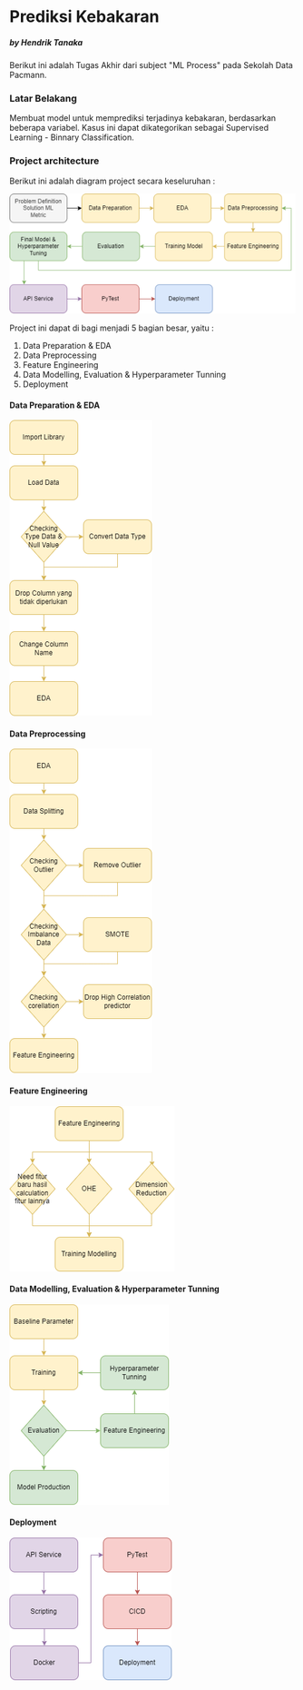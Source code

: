 # Prediksi Kebakaran 
##### by Hendrik Tanaka
  
  
Berikut ini adalah Tugas Akhir dari subject "ML Process" pada Sekolah Data Pacmann.

### Latar Belakang
Membuat model untuk memprediksi terjadinya kebakaran, berdasarkan beberapa variabel. Kasus ini dapat dikategorikan sebagai Supervised Learning - Binnary Classification.

### Project architecture
Berikut ini adalah diagram project secara keseluruhan :  

![alt text](https://github.com/hendrikt1479/ml_project_final/blob/master/images/project.png?raw=true)

Project ini dapat di bagi menjadi 5 bagian besar, yaitu :
1. Data Preparation & EDA
2. Data Preprocessing
3. Feature Engineering
4. Data Modelling, Evaluation & Hyperparameter Tunning
5. Deployment

#### Data Preparation & EDA
![alt text](https://github.com/hendrikt1479/ml_project_final/blob/master/images/dataprep.png?raw=true)

#### Data Preprocessing
![alt text](https://github.com/hendrikt1479/ml_project_final/blob/master/images/datapreprop.png?raw=true)

#### Feature Engineering
![alt text](https://github.com/hendrikt1479/ml_project_final/blob/master/images/feateng.png?raw=true)

#### Data Modelling, Evaluation & Hyperparameter Tunning
![alt text](https://github.com/hendrikt1479/ml_project_final/blob/master/images/model.png?raw=true)

#### Deployment
![alt text](https://github.com/hendrikt1479/ml_project_final/blob/master/images/deploy.png?raw=true)



